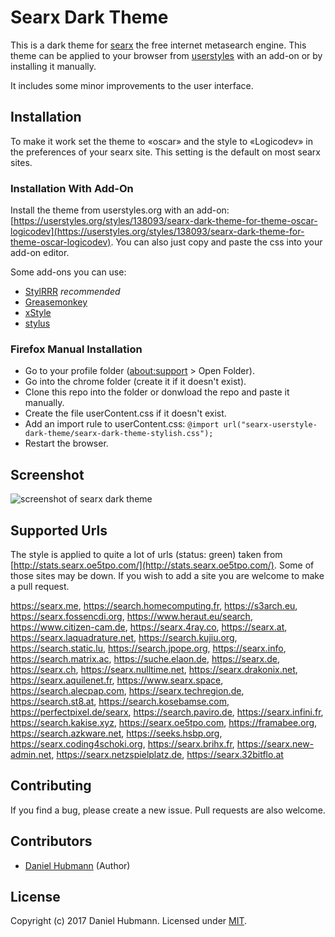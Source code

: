# Searx Dark Theme

This is a dark theme for [searx](https://asciimoo.github.io/searx/) the free internet metasearch engine. This theme can be applied to your browser from [userstyles](https://userstyles.org/styles/138093/searx-dark-theme-for-theme-oscar-logicodev) with an add-on or by installing it manually.

It includes some minor improvements to the user interface.

## Installation

To make it work set the theme to «oscar» and the style to «Logicodev» in the preferences of your searx site. This setting is the default on most searx sites.

### Installation With Add-On

Install the theme from userstyles.org with an add-on: [https://userstyles.org/styles/138093/searx-dark-theme-for-theme-oscar-logicodev](https://userstyles.org/styles/138093/searx-dark-theme-for-theme-oscar-logicodev). You can also just copy and paste the css into your add-on editor.

Some add-ons you can use:
- [StylRRR](https://addons.mozilla.org/En-us/firefox/addon/stylrrr/) *recommended*
- [Greasemonkey](https://addons.mozilla.org/en-US/firefox/addon/greasemonkey/)
- [xStyle](https://addons.mozilla.org/en-US/firefox/addon/xstyle/)
- [stylus](https://addons.mozilla.org/en-US/firefox/addon/styl-us/)

### Firefox Manual Installation

- Go to your profile folder ([about:support](about:support) > Open Folder).
- Go into the chrome folder (create it if it doesn't exist).
- Clone this repo into the folder or donwload the repo and paste it manually.
- Create the file userContent.css if it doesn't exist.
- Add an import rule to userContent.css: `@import url("searx-userstyle-dark-theme/searx-dark-theme-stylish.css");`
- Restart the browser.

## Screenshot

![screenshot of searx dark theme](searx-dark-theme-screenshot.png)

## Supported Urls

The style is applied to quite a lot of urls (status: green) taken from [http://stats.searx.oe5tpo.com/](http://stats.searx.oe5tpo.com/). Some of those sites may be down. If you wish to add a site you are welcome to make a pull request.

https://searx.me, https://search.homecomputing.fr, https://s3arch.eu, https://searx.fossencdi.org, https://www.heraut.eu/search, https://www.citizen-cam.de, https://searx.4ray.co, https://searx.at, https://searx.laquadrature.net, https://search.kujiu.org, https://search.static.lu, https://search.jpope.org, https://searx.info, https://search.matrix.ac, https://suche.elaon.de, https://searx.de, https://searx.ch, https://searx.nulltime.net, https://searx.drakonix.net, https://searx.aquilenet.fr, https://www.searx.space, https://search.alecpap.com, https://searx.techregion.de, https://search.st8.at, https://search.kosebamse.com, https://perfectpixel.de/searx, https://search.paviro.de, https://searx.infini.fr, https://search.kakise.xyz, https://searx.oe5tpo.com, https://framabee.org, https://search.azkware.net, https://seeks.hsbp.org, https://searx.coding4schoki.org, https://searx.brihx.fr, https://searx.new-admin.net, https://searx.netzspielplatz.de, https://searx.32bitflo.at

## Contributing

If you find a bug, please create a new issue. Pull requests are also welcome.

## Contributors

- [Daniel Hubmann](https://github.com/hubisan) (Author)

## License

Copyright (c) 2017 Daniel Hubmann. Licensed under [MIT](LICENSE).
